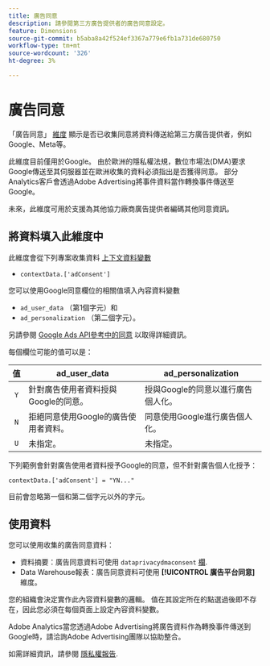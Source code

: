 ```yaml
---
title: 廣告同意
description: 請參閱第三方廣告提供者的廣告同意設定。
feature: Dimensions
source-git-commit: b5aba8a42f524ef3367a779e6fb1a731de680750
workflow-type: tm+mt
source-wordcount: '326'
ht-degree: 3%

---
```


# 廣告同意

「廣告同意」 [維度](overview.md) 顯示是否已收集同意將資料傳送給第三方廣告提供者，例如Google、Meta等。

此維度目前僅用於Google。 由於歐洲的隱私權法規，數位市場法(DMA)要求Google傳送至其伺服器並在歐洲收集的資料必須指出是否獲得同意。 部分Analytics客戶會透過Adobe Advertising將事件資料當作轉換事件傳送至Google。

未來，此維度可用於支援為其他協力廠商廣告提供者編碼其他同意資訊。

## 將資料填入此維度中

此維度會從下列專案收集資料 [上下文資料變數](/help/implement/vars/page-vars/contextdata.md)

* `contextData.['adConsent']`

您可以使用Google同意欄位的相關值填入內容資料變數

* `ad_user_data` （第1個字元）和
* `ad_personalization` （第二個字元）。

另請參閱 [Google Ads API參考中的同意](https://developers.google.com/google-ads/api/reference/rpc/v15/Consent) 以取得詳細資訊。

每個欄位可能的值可以是：

| 值 | ad_user_data | ad_personalization |
|:-:|---|---|
| `Y` | 針對廣告使用者資料授與Google的同意。 | 授與Google的同意以進行廣告個人化。 |
| `N` | 拒絕同意使用Google的廣告使用者資料。 | 同意使用Google進行廣告個人化。 |
| `U` | 未指定。 | 未指定。 |

下列範例會針對廣告使用者資料授予Google的同意，但不針對廣告個人化授予：

```
contextData.['adConsent'] = "YN..."
```

目前會忽略第一個和第二個字元以外的字元。

## 使用資料

您可以使用收集的廣告同意資料：

* 資料摘要：廣告同意資料可使用 `dataprivacydmaconsent` [欄](/help/export/analytics-data-feed/c-df-contents/datafeeds-reference.md).
* Data Warehouse報表：廣告同意資料可使用 **[!UICONTROL 廣告平台同意]** 維度。


您的組織會決定實作此內容資料變數的邏輯。 值在其設定所在的點選過後即不存在，因此您必須在每個頁面上設定內容資料變數。

Adobe Analytics當您透過Adobe Advertising將廣告資料作為轉換事件傳送到Google時，請洽詢Adobe Advertising團隊以協助整合。

如需詳細資訊，請參閱 [隱私權報告](/help/admin/admin/c-manage-report-suites/c-edit-report-suites/privacy-reporting.md).
